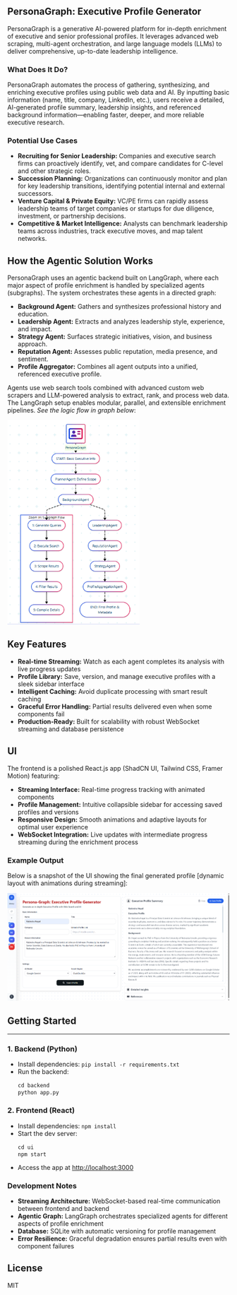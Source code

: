 ## PersonaGraph: Executive Profile Generator

PersonaGraph is a generative AI-powered platform for in-depth enrichment of executive and senior professional profiles. It leverages advanced web scraping, multi-agent orchestration, and large language models (LLMs) to deliver comprehensive, up-to-date leadership intelligence.

### What Does It Do?
PersonaGraph automates the process of gathering, synthesizing, and enriching executive profiles using public web data and AI. By inputting basic information (name, title, company, LinkedIn, etc.), users receive a detailed, AI-generated profile summary, leadership insights, and referenced background information—enabling faster, deeper, and more reliable executive research.

### Potential Use Cases
- **Recruiting for Senior Leadership:** Companies and executive search firms can proactively identify, vet, and compare candidates for C-level and other strategic roles.
- **Succession Planning:** Organizations can continuously monitor and plan for key leadership transitions, identifying potential internal and external successors.
- **Venture Capital & Private Equity:** VC/PE firms can rapidly assess leadership teams of target companies or startups for due diligence, investment, or partnership decisions.
- **Competitive & Market Intelligence:** Analysts can benchmark leadership teams across industries, track executive moves, and map talent networks.

## How the Agentic Solution Works
PersonaGraph uses an agentic backend built on LangGraph, where each major aspect of profile enrichment is handled by specialized agents (subgraphs). The system orchestrates these agents in a directed graph:
- **Background Agent:** Gathers and synthesizes professional history and education.
- **Leadership Agent:** Extracts and analyzes leadership style, experience, and impact.
- **Strategy Agent:** Surfaces strategic initiatives, vision, and business approach.
- **Reputation Agent:** Assesses public reputation, media presence, and sentiment.
- **Profile Aggregator:** Combines all agent outputs into a unified, referenced executive profile.

Agents use web search tools combined with advanced custom web scrapers and LLM-powered analysis to extract, rank, and process web data. The LangGraph setup enables modular, parallel, and extensible enrichment pipelines. *See the logic flow in graph below*:

<img src="ui/public/GraphFlow.png" alt="Graph Logic Flow Diagram" width="300"/>

## Key Features
- **Real-time Streaming:** Watch as each agent completes its analysis with live progress updates
- **Profile Library:** Save, version, and manage executive profiles with a sleek sidebar interface
- **Intelligent Caching:** Avoid duplicate processing with smart result caching
- **Graceful Error Handling:** Partial results delivered even when some components fail
- **Production-Ready:** Built for scalability with robust WebSocket streaming and database persistence

## UI
The frontend is a polished React.js app (ShadCN UI, Tailwind CSS, Framer Motion) featuring:
- **Streaming Interface:** Real-time progress tracking with animated components
- **Profile Management:** Intuitive collapsible sidebar for accessing saved profiles and versions
- **Responsive Design:** Smooth animations and adaptive layouts for optimal user experience
- **WebSocket Integration:** Live updates with intermediate progress streaming during the enrichment process

### Example Output
Below is a snapshot of the UI showing the final generated profile [dynamic layout with animations during streaming]:

<img src="ui/public/profile-snapshot.png" alt="Example Executive Profile" width="800"/>

## Getting Started
---
### 1. Backend (Python)
- Install dependencies: `pip install -r requirements.txt`
- Run the backend:
  ```
  cd backend
  python app.py
  ```

### 2. Frontend (React)
- Install dependencies: `npm install`
- Start the dev server:
  ```
  cd ui
  npm start
  ```
- Access the app at [http://localhost:3000](http://localhost:3000)

### Development Notes
- **Streaming Architecture:** WebSocket-based real-time communication between frontend and backend
- **Agentic Graph:** LangGraph orchestrates specialized agents for different aspects of profile enrichment
- **Database:** SQLite with automatic versioning for profile management
- **Error Resilience:** Graceful degradation ensures partial results even with component failures

## License
MIT


